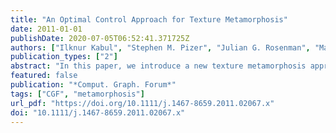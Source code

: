 ```yaml
---
title: "An Optimal Control Approach for Texture Metamorphosis"
date: 2011-01-01
publishDate: 2020-07-05T06:52:41.371725Z
authors: ["Ilknur Kabul", "Stephen M. Pizer", "Julian G. Rosenman", "Marc Niethammer"]
publication_types: ["2"]
abstract: "In this paper, we introduce a new texture metamorphosis approach for interpolating texture samples from a source texture into a target texture. We use a new energy optimization scheme derived from optimal control principles which exploits the structure of the metamorphosis optimality conditions. Our approach considers the change in pixel position and pixel appearance in a single framework. In contrast to previous techniques that compute a global warping based on feature masks of textures, our approach allows to transform one texture into another by considering both intensity values and structural features of textures simultaneously. We demonstrate the usefulness of our approach for different textures, such as stochastic, semi‐structural and regular textures, with different levels of complexities. Our method produces visually appealing transformation sequences with no user interaction."
featured: false
publication: "*Comput. Graph. Forum*"
tags: ["CGF", "metamorphosis"]
url_pdf: "https://doi.org/10.1111/j.1467-8659.2011.02067.x"
doi: "10.1111/j.1467-8659.2011.02067.x"
---
```


